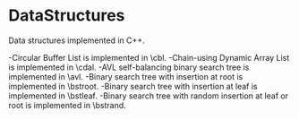 # DataStructures
Data structures implemented in C++. 

-Circular Buffer List is implemented in \cbl. 
-Chain-using Dynamic Array List is implemented in \cdal.
-AVL self-balancing binary search tree is implemented in \avl.
-Binary search tree with insertion at root is implemented in \bstroot.
-Binary search tree with insertion at leaf is implemented in \bstleaf.
-Binary search tree with random insertion at leaf or root is implemented in \bstrand.
